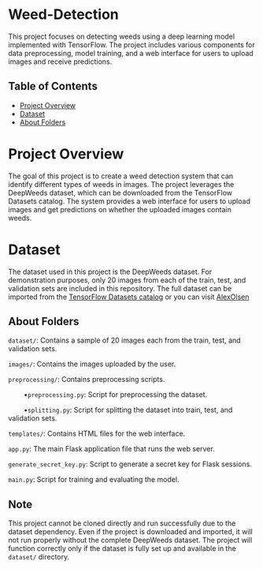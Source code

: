 # Weed-Detection
This project focuses on detecting weeds using a deep learning model implemented with TensorFlow. The project includes various components for data preprocessing, model training, and a web interface for users to upload images and receive predictions.

## Table of Contents
- [Project Overview](#project-overview)
- [Dataset](#dataset)
- [About Folders](#about-folders)

# **Project Overview**

The goal of this project is to create a weed detection system that can identify different types of weeds in images. The project leverages the DeepWeeds dataset, which can be downloaded from the TensorFlow Datasets catalog. The system provides a web interface for users to upload images and get predictions on whether the uploaded images contain weeds.

# **Dataset**
The dataset used in this project is the DeepWeeds dataset. For demonstration purposes, only 20 images from each of the train, test, and validation sets are included in this repository. The full dataset can be imported from the [TensorFlow Datasets catalog](https://www.tensorflow.org/datasets/catalog/deep_weeds) or you can visit [AlexOlsen](https://github.com/AlexOlsen/DeepWeeds?tab=readme-ov-file)

## **About Folders**

`dataset/`: Contains a sample of 20 images each from the train, test, and validation sets.

`images/`: Contains the images uploaded by the user.

`preprocessing/`: Contains preprocessing scripts.

&nbsp;&nbsp;&nbsp;&nbsp;&nbsp;&nbsp;&nbsp;&nbsp;•`preprocessing.py`: Script for preprocessing the dataset.

&nbsp;&nbsp;&nbsp;&nbsp;&nbsp;&nbsp;&nbsp;&nbsp;•`splitting.py`: Script for splitting the dataset into train, test, and validation sets.

`templates/`: Contains HTML files for the web interface.

`app.py`: The main Flask application file that runs the web server.

`generate_secret_key.py`: Script to generate a secret key for Flask sessions.

`main.py`: Script for training and evaluating the model.

## **Note**
This project cannot be cloned directly and run successfully due to the dataset dependency. Even if the project is downloaded and imported, it will not run properly without the complete DeepWeeds dataset. The project will function correctly only if the dataset is fully set up and available in the `dataset/` directory.

